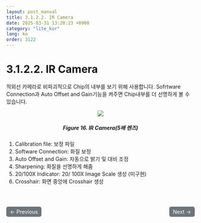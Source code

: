 ```yaml
---
layout: post_manual
title: 3.1.2.2.	IR Camera
date: 2025-03-31 13:20:23 +0900
category: "lite_kor"
lang: ko
order: 3122
---
```


# 3.1.2.2. IR Camera

적외선 카메라로 비파괴적으로 Chip의 내부를 보기 위해 사용합니다. Sofrtware Connection과 Auto Offset and Gain기능을 켜주면 Chip내부를 더 선명하게 볼 수 있습니다.
<br/> <!-- 한줄 띄기 -->

<!-- 중앙 정렬 이미지 -->
<p align="center"> 
  <img src="/assets/Chapter-3/IR Camera(5배 렌즈).png">
</p>

<!-- 이미지 설명 -->
<div align="center"> 
<h5>Figure 16. IR Camera(5배 렌즈)</h5>
</div>

1.	Calibration file: 보정 파일
2.	Software Connection: 화질 보정
3.	Auto Offset and Gain: 자동으로 밝기 및 대비 조정
4.	Sharpening: 화질을 선명하게 해줌
5.	20/100X Indicator: 20/ 100X Image Scale 생성 (미구현)
6.	Crosshair: 화면 중앙에 Crosshair 생성

<!-- 이전/다음 페이지 버튼 -->
<br/>
<br/>
<div style="display: flex; justify-content: space-between; align-items: center; margin-top: 10;">
  <!-- 이전 페이지 버튼 -->
  <a href="/manuals/manuals_lite_kor/Chapter 3/Chapter 3-1-2-1/" class="btn btn-primary" style="display: inline-block; padding: 5px 10px; background-color: #6c757d; color: white; text-decoration: none; border-radius: 5px;">
    ← Previous
  </a>

  <!-- 다음 페이지 버튼 -->
  <a href="/manuals/manuals_lite_kor/Chapter 3/Chapter 3-1-2-3/" class="btn btn-primary" style="display: inline-block; padding: 5px 10px; background-color: #6c757d; color: white; text-decoration: none; border-radius: 5px;">
    Next →
  </a>
</div>